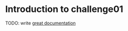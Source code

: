 # Introduction to challenge01

TODO: write [great documentation](http://jacobian.org/writing/what-to-write/)
